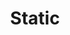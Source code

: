 ---
title: Static
excerpt: "Guides related to choosing a static website generator or flat file system"
categories: browse
tags: [Publishing your content,Sub,Static]
primary_tag: Publishing your content
secondary_tag: Static
comments: false
share: true
identifier: publishing-your-content

---
